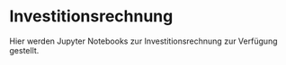 # Investitionsrechnung

Hier werden Jupyter Notebooks zur Investitionsrechnung zur Verfügung gestellt.
